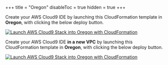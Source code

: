 +++
title = "Oregon"
disableToc = true
hidden = true
+++

Create your AWS Cloud9 IDE by launching this CloudFormation template in **Oregon**, with clicking the below deploy button.

[![Launch AWS Cloud9 Stack into Oregon with CloudFormation](/images/deploy-to-aws.png)](https://console.aws.amazon.com/cloudformation/home?region=us-west-2#/stacks/create/review?stackName=amazon-es-workshop-lab-0&templateURL=https://s3.amazonaws.com/ee-assets-prod-us-east-1/modules/feb8f3a5c330462185636c0af0e4a536/v1/template-existing-vpc.yaml)

Create your AWS Cloud9 IDE **in a new VPC** by launching this CloudFormation template in **Oregon**, with clicking the below deploy button.

[![Launch AWS Cloud9 Stack into Oregon with CloudFormation](/images/deploy-to-aws.png)](https://console.aws.amazon.com/cloudformation/home?region=us-west-2#/stacks/create/review?stackName=amazon-es-workshop-lab-0&templateURL=https://s3.amazonaws.com/ee-assets-prod-us-east-1/modules/feb8f3a5c330462185636c0af0e4a536/v1/template.yaml)
